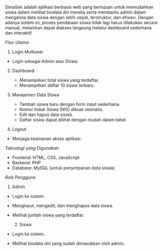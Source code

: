 SimaSek adalah aplikasi berbasis web yang bertujuan untuk memudahkan siswa dalam melihat biodata diri mereka serta membantu admin dalam mengelola data siswa dengan lebih cepat, terstruktur, dan efisien.
Dengan adanya sistem ini, proses pendataan siswa tidak lagi harus dilakukan secara manual, melainkan dapat diakses langsung melalui dashboard sederhana dan interaktif.

*Fitur Utama*
1. Login Multiuser
- Login sebagai Admin atau Siswa.

2. Dashboard
   - Menampilkan total siswa yang terdaftar.
   - Menampilkan daftar 10 siswa terbaru.

3. Manajemen Data Siswa
   - Tambah siswa baru dengan form input sederhana.
   - Nomor Induk Siswa (NIS) dibuat otomatis.
   - Edit dan hapus data siswa.
   - Daftar siswa dapat dilihat dengan mudah dalam tabel.

 4. Logout
   - Menjaga keamanan akses aplikasi.

*Teknologi yang Digunakan*
 - Frontend: HTML, CSS, JavaScript
 - Backend: PHP
 - Database: MySQL (untuk penyimpanan data siswa)

*Role Pengguna*
  1. Admin
 - Login ke sistem.
 - Menginput, mengedit, dan menghapus data siswa.
 - Melihat jumlah siswa yang terdaftar.

   2. Siswa
 - Login ke sistem.
 - Melihat biodata diri yang sudah dimasukkan oleh admin.
